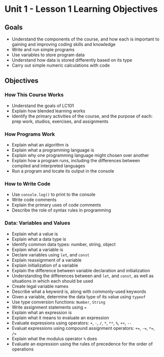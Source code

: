 # Unit 1 - Lesson 1 Learning Objectives

## Goals

- Understand the components of the course, and how each is important to gaining and improving coding skills and knowledge
- Write and run simple programs
- Use variables to store program data
- Understand how data is stored differently based on its type
- Carry out simple numeric calculations with code

## Objectives

### How This Course Works

- Understand the goals of LC101
- Explain how blended learning works
- Identify the primary activities of the course, and the purpose of each: prep work, studios, exercises, and assignments

### How Programs Work

- Explain what an algorithm is
- Explain what a programming language is
- Explain why one programming language might chosen over another
- Explain how a program runs, including the differences between compiled and interpreted languages
- Run a program and locate its output in the console

### How to Write Code

- Use `console.log()` to print to the console
- Write code comments
- Explain the primary uses of code comments
- Describe the role of syntax rules in programming

### Data: Variables and Values

- Explain what a value is
- Explain what a data type is
- Identify common data types: number, string, object
- Explain what a variable is
- Declare variables using `let`, and `const`
- Explain reassignment of a variable
- Explain initialization of a variable
- Explain the difference between variable declaration and initialization
- Understanding the differences between and `let`, and `const`, as well as situations in which each should be used
- Create legal variable names 
- Describe what a keyword is, along with commonly-used keywords
- Given a variable, determine the data type of its value using `typeof`
- Use type conversion functions: `Number`, `String`
- Write assignment statements using `=`
- Explain what an expression is
- Explain what it means to evaluate an expression
- Evaluate expressions using operators: `+`, `-`, `/`, `*`, `**`, `%`, `++`, `--`
- Evaluat expressions using compound assignment operators: `+=`, `-=`, `*=`, `/=`
- Explain what the modulus operator `%` does
- Evaluate an expression using the rules of precedence for the order of operations
